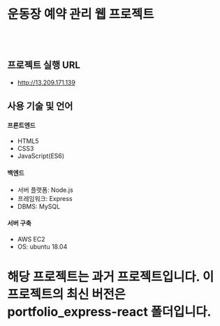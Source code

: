 # 운동장 예약 관리 웹 프로젝트  
<br/><br/>

## 프로젝트 실행 URL
- http://13.209.171.139



## 사용 기술 및 언어

#### 프론트엔드
+ HTML5
+ CSS3
+ JavaScript(ES6)


#### 백엔드
+ 서버 플랫폼: Node.js
+ 프레임워크: Express
+ DBMS: MySQL

#### 서버 구축
+ AWS EC2
+ OS: ubuntu 18.04


# 해당 프로젝트는 과거 프로젝트입니다. 이 프로젝트의 최신 버전은 portfolio_express-react 폴더입니다.


